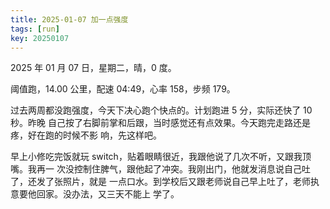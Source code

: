 ```yaml
---
title: 2025-01-07 加一点强度
tags: [run]
key: 20250107
---
```


2025 年 01 月 07 日，星期二，晴，0 度。

阈值跑，14.00 公里，配速 04:49，心率 158，步频 179。

<!--more-->

过去两周都没跑强度，今天下决心跑个快点的。计划跑进 5 分，实际还快了 10 秒。昨晚
自己按了右脚前掌和后跟，当时感觉还有点效果。今天跑完走路还是疼，好在跑的时候不影
响，先这样吧。

早上小修吃完饭就玩 switch，贴着眼睛很近，我跟他说了几次不听，又跟我顶嘴。我再一
次没控制住脾气，跟他起了冲突。我刚出门，他就发消息说自己吐了，还发了张照片，就是
一点口水。到学校后又跟老师说自己早上吐了，老师执意要他回家。没办法，又三天不能上
学了。

<div class="strava-embed-placeholder" data-embed-type="activity" data-embed-id="13285041222" data-style="standard" data-from-embed="false"></div><script src="https://strava-embeds.com/embed.js"></script>
